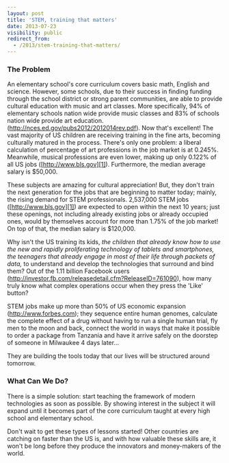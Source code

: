 ```yaml
---
layout: post
title: 'STEM, training that matters'
date: 2013-07-23
visibility: public
redirect_from:
  - /2013/stem-training-that-matters/
---
```


### The Problem

An elementary school's core curriculum covers basic math, English and science. However, some schools, due to their success in finding funding through the school district or strong parent communities, are able to provide cultural education with music and art classes. More specifically, 94% of elementary schools nation wide provide music classes and 83% of schools nation wide provide art education. (<http://nces.ed.gov/pubs2012/2012014rev.pdf>). Now that's excellent! The vast majority of US children are receiving training in the fine arts, becoming culturally matured in the process. There's only one problem: a liberal calculation of percentage of art professions in the job market is at 0.245%. Meanwhile, musical professions are even lower, making up only 0.122% of all US jobs ([http://www.bls.gov][1]). Furthermore, the median average salary is \$50,000.<!--break-->

These subjects are amazing for cultural appreciation! But, they don't train the next generation for the jobs that are beginning to matter today; mainly, the rising demand for STEM professionals. 2,537,000 STEM jobs ([http://www.bls.gov][1]) are expected to open within the next 10 years; just these openings, not including already existing jobs or already occupied ones, would by themselves account for more than 1.75% of the job market! On top of that, the median salary is \$120,000.

Why isn't the US training its kids, _the children that already know how to use the new and rapidly proliferating technology of tablets and smartphones, the teenagers that already engage in most of their life through packets of data,_ to understand and develop the technologies that surround and bind them? Out of the 1.11 billion Facebook users (<http://investor.fb.com/releasedetail.cfm?ReleaseID=761090>), how many truly know what complex operations occur when they press the 'Like' button?

STEM jobs make up more than 50% of US economic expansion (<http://www.forbes.com>); they sequence entire human genomes, calculate the complete effect of a drug without having to run a single human trial, fly men to the moon and back, connect the world in ways that make it possible to order a package from Tanzania and have it arrive safely on the doorstep of someone in Milwaukee 4 days later&hellip;

They are building the tools today that our lives will be structured around tomorrow.

### What Can We Do?

There is a simple solution: start teaching the framework of modern technologies as soon as possible. By showing interest in the subject it will expand until it becomes part of the core curriculum taught at every high school and elementary school.

Don't wait to get these types of lessons started! Other countries are catching on faster than the US is, and with how valuable these skills are, it won't be long before they produce the innovators and money-makers of the world.

[1]: http://www.bls.gov/
